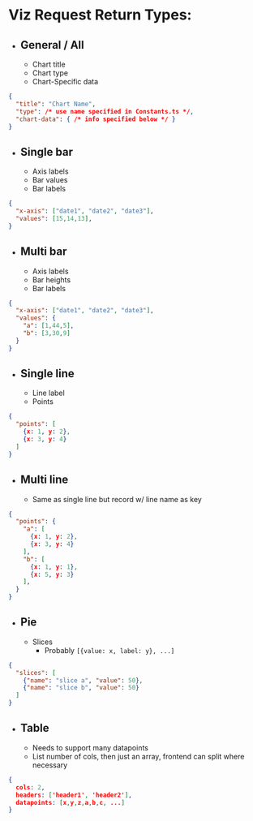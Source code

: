 # Viz Request Return Types:
- ## General / All
  - Chart title
  - Chart type
  - Chart-Specific data
```json
{
  "title": "Chart Name",
  "type": /* use name specified in Constants.ts */,
  "chart-data": { /* info specified below */ }
}
```
- ## Single bar
  - Axis labels
  - Bar values
  - Bar labels
```json
{
  "x-axis": ["date1", "date2", "date3"],
  "values": [15,14,13],
}
```
- ## Multi bar
  - Axis labels
  - Bar heights
  - Bar labels
```json
{
  "x-axis": ["date1", "date2", "date3"],
  "values": {
    "a": [1,44,5],
    "b": [3,30,9]
  }
}
```
- ## Single line
  - Line label
  - Points
```json
{
  "points": [
    {x: 1, y: 2},
    {x: 3, y: 4}
  ]
}
```
- ## Multi line
  - Same as single line but record w/ line name as key
```json
{
  "points": {
    "a": [
      {x: 1, y: 2},
      {x: 3, y: 4}
    ],
    "b": [
      {x: 1, y: 1},
      {x: 5, y: 3}
    ],
  }
}
```
- ## Pie
  - Slices
    - Probably `[{value: x, label: y}, ...]`
```json
{
  "slices": [
    {"name": "slice a", "value": 50},
    {"name": "slice b", "value": 50}
  ]
}
```
- ## Table
  - Needs to support many datapoints
  - List number of cols, then just an array, frontend can split where necessary
```json
{
  cols: 2,
  headers: ['header1', 'header2'],
  datapoints: [x,y,z,a,b,c, ...]
}
```